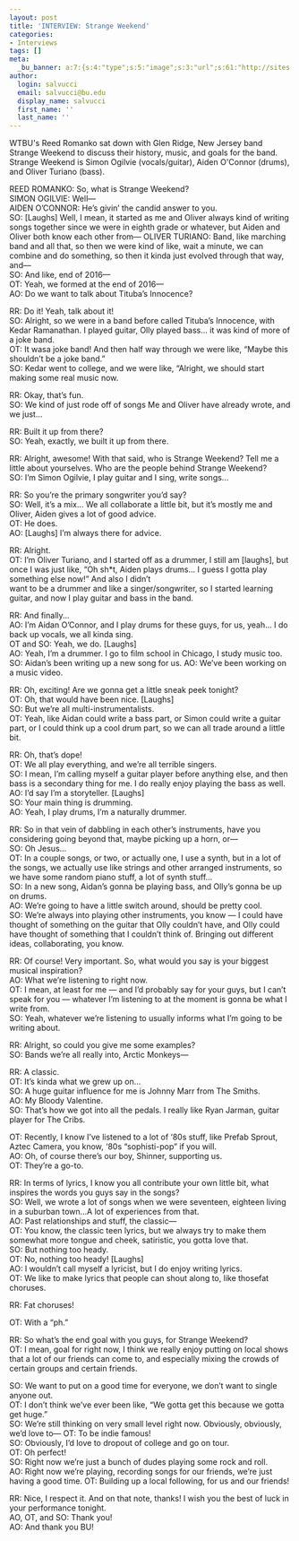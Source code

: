 ```yaml
---
layout: post
title: 'INTERVIEW: Strange Weekend'
categories:
- Interviews
tags: []
meta:
  _bu_banner: a:7:{s:4:"type";s:5:"image";s:3:"url";s:61:"http://sites.bu.edu/wtbu/files/2019/01/08E13A7A-D474-4CCD-80B0-EA61410115A1.jpeg";s:3:"alt";s:0:"";s:7:"post_id";s:4:"3466";s:4:"html";s:0:"";s:8:"position";s:12:"contentWidth";s:7:"caption";s:0:"";}
author:
  login: salvucci
  email: salvucci@bu.edu
  display_name: salvucci
  first_name: ''
  last_name: ''
---
```

WTBU's Reed Romanko sat down with Glen Ridge, New Jersey band Strange Weekend to discuss their history, music, and goals for the band. Strange Weekend is Simon Ogilvie (vocals/guitar), Aiden O'Connor (drums), and Oliver Turiano (bass).

REED ROMANKO: So, what ​is ​Strange Weekend?  
SIMON OGILVIE: Well—  
AIDEN O’CONNOR: He’s givin’ the candid answer to you.  
SO: \[Laughs\] Well, I mean, it started as me and Oliver always kind of writing songs together since we were in eighth grade or whatever, but Aiden and Oliver both know each other from— OLIVER TURIANO: Band, like marching band and all that, so then we were kind of like, wait a minute, we can combine and do something, so then it kinda just evolved through that way, and—  
SO: And like, end of 2016—  
OT: Yeah, we formed at the end of 2016—  
AO: Do we want to talk about Tituba’s Innocence?

RR: Do it! Yeah, talk about it!  
SO: Alright, so we were in a band before called Tituba’s Innocence, with Kedar Ramanathan. I played guitar, Olly played bass... it was kind of more of a joke band.  
OT: It ​wasa​ joke band! And then half way through we were like, “Maybe this shouldn’t be a joke band.”  
SO: Kedar went to college, and we were like, “Alright, we should start making some real music now.

RR: Okay, that’s fun.  
SO: We kind of just rode off of songs Me and Oliver have already wrote, and we just...

RR: Built it up from there?  
SO: Yeah, exactly, we built it up from there.

RR: Alright, awesome! With that said, who is Strange Weekend? Tell me a little about yourselves. Who are the people behind Strange Weekend?  
SO: I’m Simon Ogilvie, I play guitar and I sing, write songs...

RR: So you’re the primary songwriter you’d say?  
SO: Well, it’s a mix... We all collaborate a little bit, but it’s mostly me and Oliver, Aiden gives a lot of good advice.  
OT: He does.  
AO: \[​Laughs​\] I’m always there for advice.

RR: Alright.  
OT: I’m Oliver Turiano, and I started off as a drummer, I still am \[laughs\], but once I was just like, “Oh sh\*t, Aiden plays drums... I guess I gotta play something else now!” And also I didn’t  
want to be a drummer and like a singer/songwriter, so I started learning guitar, and now I play guitar and bass in the band.

RR: And finally...  
AO: I’m Aidan O’Connor, and I play drums for these guys, for us, yeah... I do back up vocals, we all kinda sing.  
OT and SO: Yeah, we do. \[​Laughs​\]  
AO: Yeah, I’m a drummer. I go to film school in Chicago, I study music too.  
SO: Aidan’s been writing up a new song for us. AO: We’ve been working on a music video.

RR: Oh, exciting! Are we gonna get a little sneak peek tonight?  
OT: Oh, that would have been nice. \[​Laughs​\]  
SO: But we’re all multi-instrumentalists.  
OT: Yeah, like Aidan could write a bass part, or Simon could write a guitar part, or I could think up a cool drum part, so we can all trade around a little bit.

RR: Oh, that’s dope!  
OT: We all play everything, and we’re all terrible singers.  
SO: I mean, I’m calling myself a guitar player before anything else, and then bass is a secondary thing for me. I do really enjoy playing the bass as well.  
AO: I’d say I’m a storyteller. \[​Laughs\]​  
SO: Your main thing is drumming.  
AO: Yeah, I play drums, I’m a naturally drummer.

RR: So in that vein of dabbling in each other’s instruments, have you considering going beyond that, maybe picking up a horn, or—  
SO: Oh Jesus...  
OT: In a couple songs, or two, or actually one, I use a synth, but in a lot of the songs, we actually use like strings and other arranged instruments, so we have some random piano stuff, a lot of synth stuff...  
SO: In a new song, Aidan’s gonna be playing bass, and Olly’s gonna be up on drums.  
AO: We’re going to have a little switch around, should be pretty cool.  
SO: We’re always into playing other instruments, you know — I could have thought of something on the guitar that Olly couldn’t have, and Olly could have thought of something that I couldn’t think of. Bringing out different ideas, collaborating, you know.

RR: Of course! Very important. So, what would you say is your biggest musical inspiration?  
AO: What we’re listening to right now.  
OT: I mean, at least for me — and I’d probably say for your guys, but I can’t speak for you — whatever I’m listening to at the moment is gonna be what I write from.  
SO: Yeah, whatever we’re listening to usually informs what I’m going to be writing about.

RR: Alright, so could you give me some examples?  
SO: Bands we’re all really into, Arctic Monkeys—

RR: A classic.  
OT: It’s kinda what we grew up on...  
SO: A huge guitar influence for me is Johnny Marr from The Smiths.  
AO: My Bloody Valentine.  
SO: That’s how we got into all the pedals. I really like Ryan Jarman, guitar player for The Cribs.

OT: Recently, I know I’ve listened to a lot of ‘80s stuff, like Prefab Sprout, Aztec Camera, you know, ‘80s “sophisti-pop” if you will.  
AO: Oh, of course there’s our boy, Shinner, supporting us.  
OT: They’re a go-to.

RR: In terms of lyrics, I know you all contribute your own little bit, what inspires the words you guys say in the songs?  
SO: Well, we wrote a lot of songs when we were seventeen, eighteen living in a suburban town...A lot of experiences from that.  
AO: Past relationships and stuff, the classic—  
OT: You know, the classic teen lyrics, but we always try to make them somewhat more tongue and cheek, satiristic, you gotta love that.  
SO: But nothing too heady.  
OT: No, nothing too heady! \[​Laughs\]​  
AO: I wouldn’t call myself a lyricist, but I do enjoy writing lyrics.  
OT: We like to make lyrics that people can shout along to, like those ​fat choruses.

RR: ​Fat ​choruses!

OT: With a “ph.”

RR: So what’s the end goal with you guys, for Strange Weekend?  
OT: I mean, goal for right now, I think we really enjoy putting on local shows that a lot of our friends can come to, and especially mixing the crowds of certain groups and certain friends.

SO: We want to put on a good time for everyone, we don’t want to single anyone out.  
OT: I don’t think we’ve ever been like, “We gotta get this because we gotta get huge.”  
SO: We’re still thinking on very small level right now. Obviously, obviously, we’d love to— OT: To be indie famous!  
SO: Obviously, I’d love to dropout of college and go on tour.  
OT: Oh perfect!  
SO: Right now we’re just a bunch of dudes playing some rock and roll.  
AO: Right now we’re playing, recording songs for our friends, we’re just having a good time. OT: Building up a local following, for us and our friends!

RR: Nice, I respect it. And on that note, thanks! I wish you the best of luck in your performance tonight.  
AO, OT, and SO: Thank you!  
AO: And thank you BU!